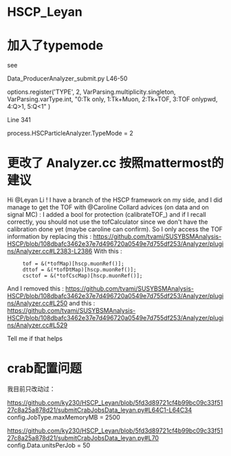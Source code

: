 # HSCP_Leyan
 

# 加入了typemode
see 

Data_ProducerAnalyzer_submit.py L46-50


options.register('TYPE', 2,
    VarParsing.multiplicity.singleton,
    VarParsing.varType.int,
    "0:Tk only, 1:Tk+Muon, 2:Tk+TOF, 3:TOF onlypwd, 4:Q>1, 5:Q<1"
) 

Line 341

process.HSCParticleAnalyzer.TypeMode = 2


# 更改了 Analyzer.cc 按照mattermost的建议
Hi @Leyan Li  ! I have a branch of the HSCP framework on my side, and I did manage to get the TOF with @Caroline Collard advices (on data and on signal MC) : 
I added a bool for protection (calibrateTOF_) and if I recall correctly, you should not use the tofCalculator since we don't have the calibration done yet (maybe caroline can confirm). So I only access the TOF information by replacing this : https://github.com/tvami/SUSYBSMAnalysis-HSCP/blob/108dbafc3462e37e7d496720a0549e7d755df253/Analyzer/plugins/Analyzer.cc#L2383-L2386
With this :

         tof = &(*tofMap)[hscp.muonRef()];
         dttof = &(*tofDtMap)[hscp.muonRef()];
         csctof = &(*tofCscMap)[hscp.muonRef()];
And I removed this : https://github.com/tvami/SUSYBSMAnalysis-HSCP/blob/108dbafc3462e37e7d496720a0549e7d755df253/Analyzer/plugins/Analyzer.cc#L250
and this : https://github.com/tvami/SUSYBSMAnalysis-HSCP/blob/108dbafc3462e37e7d496720a0549e7d755df253/Analyzer/plugins/Analyzer.cc#L529

Tell me if that helps


# crab配置问题
我目前只改动过：

https://github.com/ky230/HSCP_Leyan/blob/5fd3d89721cf4b99bc09c33f5127c8a25a878d21/submitCrabJobsData_leyan.py#L64C1-L64C34
config.JobType.maxMemoryMB = 2500

https://github.com/ky230/HSCP_Leyan/blob/5fd3d89721cf4b99bc09c33f5127c8a25a878d21/submitCrabJobsData_leyan.py#L70
config.Data.unitsPerJob = 50




